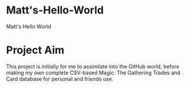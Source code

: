 # Matt's-Hello-World
Matt's Hello World
<h1>Project Aim </h1>
This project is initially for me to assimilate into the GitHub world, before making my own complete CSV-based Magic: The Gathering Trades and Card database for personal and friends use.
